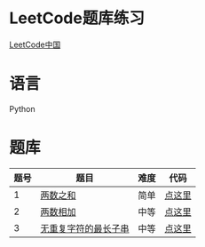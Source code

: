 # LeetCode题库练习
[LeetCode中国](https://leetcode-cn.com/problemset/algorithms/)
# 语言
Python
# 题库
| 题号 | 题目 | 难度 | 代码 |
| --- | --- | --- | --- |
| 1 | [两数之和](https://leetcode-cn.com/problems/two-sum/description) | 简单 | [点这里](https://github.com/217heidai/leetcode/blob/master/leetcode0001.py) |
| 2 | [两数相加](https://leetcode-cn.com/problems/add-two-numbers/description/) | 中等 | [点这里](https://github.com/217heidai/leetcode/blob/master/leetcode0002.py) |
| 3 | [无重复字符的最长子串](https://leetcode-cn.com/problems/longest-substring-without-repeating-characters/description/) | 中等 | [点这里](https://github.com/217heidai/leetcode/blob/master/leetcode0003.py)|
